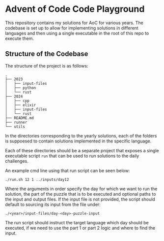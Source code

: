 # Advent of Code Code Playground

This repository contains my solutions for AoC for various years. The codebase
is set up to allow for implementing solutions in different languages and then
using a single executable in the root of this repo to execute them.

## Structure of the Codebase

The structure of the project is as follows:
```
.
├── 2023
│   ├── input-files
│   ├── python
│   └── rust
├── 2024
│   ├── cpp
│   ├── elixir
│   ├── input-files
│   └── rust
├── README.md
├── runner
└── utils

```
In the directories corresponding to the yearly solutions, each of the folders
is suppoesed to contain solutions implemented in the specific language.

Each of these directories should be a separate project that exposes a single
executable script `run` that can be used to run solutions to the daily challenges.

An example cmd line using that run script can be seen below:
```shell
./run.sh 12 1 ../inputs/day12
```
Where the arguments in order specify the day for which we want to run the solution,
the part of the puzzle that is to be executed and optional paths to the input and
output files. If the input file is not provided, the script should
default to sourcing its input from the file under:
```
./<year>/input-files/day-<day>-puzzle-input
```
The run script should instruct the target language which day should be executed,
if we need to use the part 1 or part 2 logic and where to find the input.



